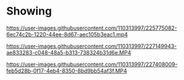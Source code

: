 # Showing

https://user-images.githubusercontent.com/110313997/225775082-6ec74c2b-1220-44ee-8d67-aec105b3eac1.mp4



https://user-images.githubusercontent.com/110313997/227149943-ae833283-c048-48a5-b313-738324b31d6e.MP4




https://user-images.githubusercontent.com/110313997/227408009-feb5d28b-0f17-4eb4-8350-8bd9bb54af3f.MP4

